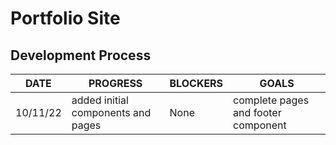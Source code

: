 # Portfolio Site

## Development Process

| DATE     | PROGRESS                           | BLOCKERS | GOALS                               |
| -------- | ---------------------------------- | -------- | ----------------------------------- |
| 10/11/22 | added initial components and pages | None     | complete pages and footer component |
